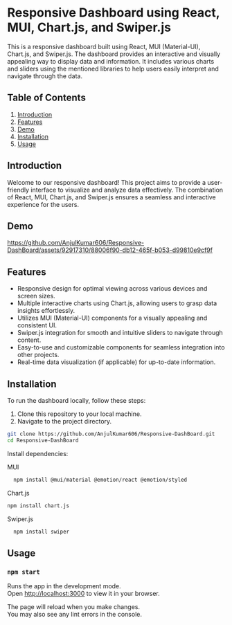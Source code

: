 # Responsive Dashboard using React, MUI, Chart.js, and Swiper.js

This is a responsive dashboard built using React, MUI (Material-UI), Chart.js, and Swiper.js. The dashboard provides an interactive and visually appealing way to display data and information. It includes various charts and sliders using the mentioned libraries to help users easily interpret and navigate through the data.

## Table of Contents

1. [Introduction](#introduction)
2. [Features](#features)
3. [Demo](#demo)
4. [Installation](#installation)
5. [Usage](#usage)


## Introduction

Welcome to our responsive dashboard! This project aims to provide a user-friendly interface to visualize and analyze data effectively. The combination of React, MUI, Chart.js, and Swiper.js ensures a seamless and interactive experience for the users.


## Demo

https://github.com/AnjulKumar606/Responsive-DashBoard/assets/92917310/88006f90-db12-465f-b053-d99810e9cf9f


## Features

- Responsive design for optimal viewing across various devices and screen sizes.
- Multiple interactive charts using Chart.js, allowing users to grasp data insights effortlessly.
- Utilizes MUI (Material-UI) components for a visually appealing and consistent UI.
- Swiper.js integration for smooth and intuitive sliders to navigate through content.
- Easy-to-use and customizable components for seamless integration into other projects.
- Real-time data visualization (if applicable) for up-to-date information.

## Installation

To run the dashboard locally, follow these steps:

1. Clone this repository to your local machine.
2. Navigate to the project directory.

```bash
git clone https://github.com/AnjulKumar606/Responsive-DashBoard.git
cd Responsive-DashBoard

```
Install dependencies:

MUI

```bash
  npm install @mui/material @emotion/react @emotion/styled
```
Chart.js

```bash
npm install chart.js
```

Swiper.js

```bash
  npm install swiper
```
## Usage
### `npm start`

Runs the app in the development mode.\
Open [http://localhost:3000](http://localhost:3000) to view it in your browser.

The page will reload when you make changes.\
You may also see any lint errors in the console.


